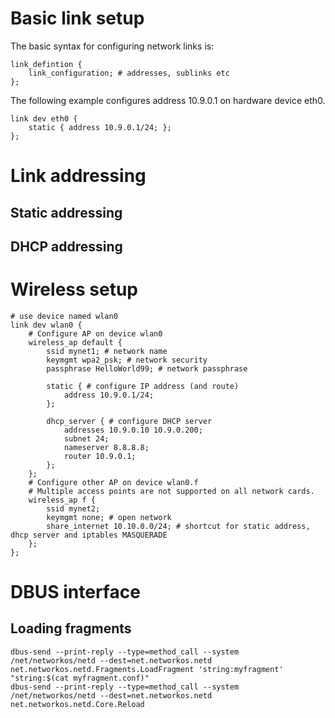 
# Basic link setup

The basic syntax for configuring network links is:

```
link_defintion {
    link_configuration; # addresses, sublinks etc
};
```

The following example configures address 10.9.0.1 on hardware device eth0.

```
link dev eth0 {
    static { address 10.9.0.1/24; };
};
```

# Link addressing

## Static addressing

## DHCP addressing

# Wireless setup

```
# use device named wlan0
link dev wlan0 {
    # Configure AP on device wlan0
    wireless_ap default {
        ssid mynet1; # network name
        keymgmt wpa2_psk; # network security
        passphrase HelloWorld99; # network passphrase

        static { # configure IP address (and route)
            address 10.9.0.1/24;
        };

        dhcp_server { # configure DHCP server
            addresses 10.9.0.10 10.9.0.200;
            subnet 24;
            nameserver 8.8.8.8;
            router 10.9.0.1;
        };
    };
    # Configure other AP on device wlan0.f
    # Multiple access points are not supported on all network cards.
    wireless_ap f {
        ssid mynet2;
        keymgmt none; # open network
        share_internet 10.10.0.0/24; # shortcut for static address, dhcp server and iptables MASQUERADE
    };
};
```

# DBUS interface

## Loading fragments

```
dbus-send --print-reply --type=method_call --system /net/networkos/netd --dest=net.networkos.netd net.networkos.netd.Fragments.LoadFragment 'string:myfragment' "string:$(cat myfragment.conf)"
dbus-send --print-reply --type=method_call --system /net/networkos/netd --dest=net.networkos.netd net.networkos.netd.Core.Reload
```
